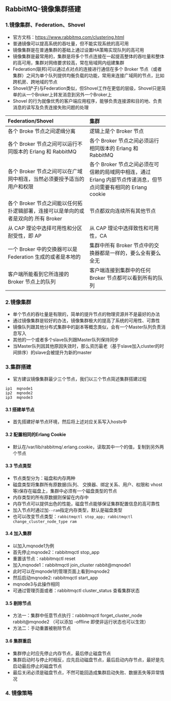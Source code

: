 ## RabbitMQ-镜像集群搭建

### 1.镜像集群、Federation、Shovel
- 官方文档：https://www.rabbitmq.com/clustering.html
- 普通镜像可以提高系统的吞吐量，但不能实现系统的高可用
- 镜像集群是在普通集群的基础上通过设置HA策略实现队列的高可用
- 镜像集群是最常用的，集群是将多个节点连接在一起提高整体的吞吐量和整体的高可用，集群对网络要求较高，常在局域网内组建集群
- Federation(联邦)可以通过点对点的连接进行通信在多个 Broker 节点（或者集群）之间为单个队列提供均衡负载的功能，常用来连接广域网的节点，比如跨机房、跨地域的节点
- Shovel(铲子)与Federation类似，但Shovel工作在更低的层级，Shovel只是简单的从一个Broker上转发消息到另外一个Broker上
- Shovel 的行为就像优秀的客户端应用程序，能够负责连接源和目的地、负责消息的读写及负责连接失败问题的处理

|Federation/Shovel | 集群 |
| :- | :- |
|各个 Broke 节点之间逻缉分离|   逻辑上是个 Broker 节点|
|各个 Broker 节点之间可以运行不同版本的 Erlang 和 RabbitMQ|   各个 Broker 节点之间必须运行相同版本的 Erlang 和 RabbitMQ|
|各个 Broker 节点之间可以在广域网中相连，当然必须要授予适当的用户和权限| 各个 Broker 节点之间必须在可信赖的局域网中相连，通过 Erlang 内部节点传递消息，但节点问需要有相同的 Erlang cookie|
|各个 Broker 节点之间能以任何拓扑逻辑部署，连接可以是单向的或者是双向的 所有 Broker |节点都双向连续所有其他节点|
|从 CAP 理论中选择可用性和分区耐受性，即 AP   |从 CAP 理论中选择致性和可用性，CA|
|一个 Broker 中的交换器可以是 Federation 生成的或者是本地的 |集群中所有 Broker 节点中的交换器都是一样的，要么全有要么全无|
|客户端所能看到它所连接的 Broker 节点上的队列  |客户端连接到集群中的任何 Broker 节点都可以看到所有的队列

### 2.镜像集群
- 单个节点的吞吐量是有限的，简单的提升节点的物理资源并不是最好的办法
- 通过镜像集群是较好的办法，镜像集群极大的提高了系统的可用性、可靠性
- 镜像队列跟其他分布式集群中的副本等概念类似，会有一个Master队列负责消息写入
- 其他的一个或者多个slave队列跟Master队列保持同步
- 当Master队列因其他原因失效时，那么资历最老（基于slave加入cluster的时间排序）的slave会被提升为新的master
  
### 3.集群搭建
- 官方建议镜像集群最少三个节点，我们以三个节点简述集群搭建过程

```
ip1  mqnode1
ip2  mqnode2
ip3  mqnode3
```

#### 3.1 搭建单节点
- 首先搭建好单节点环境，然后将上述对应关系写入hosts中

#### 3.2 配置相同的Erlang Cookie
- 默认在/var/lib/rabbitmq/.erlang.cookie，读取其中一个的值，复制到另外两个节点

#### 3.3 节点类型
- 节点类型分为：磁盘和内存两种
- 磁盘类型将集群所有原数据(队列、 交换器、绑定关系、用户、权限和 vhost等)保存在磁盘上，集群中必须有一个磁盘类型的节点
- 内存类型的所有原数据则保留在内存中
- 内存节点可以提供出色的性能，磁盘节点能够保证集群配置信息的高可靠性
- 加入节点时通过加`--ram`指定内存类型，默认是磁盘类型
- 也可以改变节点类型：`rabbitmqctl stop_app; rabbitmqctl change_cluster_node_type ram`

#### 3.4 加入集群
- 以加入mqnode1为例
- 首先停止mqnode2：rabbitmqctl stop_app
- 重置该节点：rabbitmqctl reset
- 加入mqnode1：rabbitmqctl join_cluster rabbit@mqnode1
- 此时可以在mqnode1的管理页面上看到mqnode2
- 然后启动mqnode2: rabbitmqctl start_app
- mqnode3与此操作相同
- 可通过管理页面或者：rabbitmqctl cluster_status 查看集群状态
  
#### 3.5 剔除节点
- 方法一：集群中任意节点执行：rabbitmqctl forget_cluster_node rabbit@mqnode2 （可以添加 -offline 即使非运行状态也可以生效）
- 方法二：手动重置被剔除节点
  
#### 3.6 集群重启
- 集群停止时应先停止内存节点，最后停止磁盘节点
- 集群启动时与停止时相反，应先启动磁盘节点，最后启动内存节点，最好是先启动最后停止的磁盘节点
- 最后关闭必须是磁盘节点，不然可能回造成集群启动失败、数据丢失等异常情况

### 4. 镜像策略



